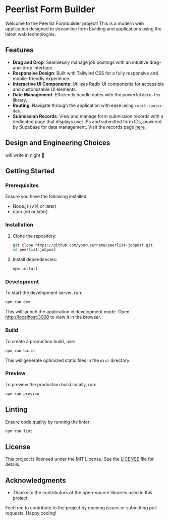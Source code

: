 # Peerlist Form Builder

Welcome to the Peerlist Formbuilder project! This is a modern web application designed to streamline form building and applications using the latest web technologies.

## Features

- **Drag and Drop**: Seamlessly manage job postings with an intuitive drag-and-drop interface.
- **Responsive Design**: Built with Tailwind CSS for a fully responsive and mobile-friendly experience.
- **Interactive UI Components**: Utilizes Radix UI components for accessible and customizable UI elements.
- **Date Management**: Efficiently handle dates with the powerful `date-fns` library.
- **Routing**: Navigate through the application with ease using `react-router-dom`.
- **Submission Records**: View and manage form submission records with a dedicated page that displays user IPs and submitted form IDs, powered by Supabase for data management. Visit the records page [here](https://form-builder-inky.vercel.app/records).

## Design and Engineering Choices
 will write in night 🌚

## Getting Started

### Prerequisites

Ensure you have the following installed:

- Node.js (v14 or later)
- npm (v6 or later)

### Installation

1. Clone the repository:
   ```bash
   git clone https://github.com/yourusername/peerlist-jobpost.git
   cd peerlist-jobpost
   ```

2. Install dependencies:
   ```bash
   npm install
   ```

### Development

To start the development server, run:
   ```bash
   npm run dev
   ```

This will launch the application in development mode. Open [http://localhost:3000](http://localhost:3000) to view it in the browser.

### Build

To create a production build, use:
   ```bash
   npm run build
   ```

This will generate optimized static files in the `dist` directory.

### Preview

To preview the production build locally, run:
   ```bash
   npm run preview
   ```

## Linting

Ensure code quality by running the linter:
   ```bash
   npm run lint
   ```

## License

This project is licensed under the MIT License. See the [LICENSE](LICENSE) file for details.

## Acknowledgments

- Thanks to the contributors of the open-source libraries used in this project.

Feel free to contribute to the project by opening issues or submitting pull requests. Happy coding!

